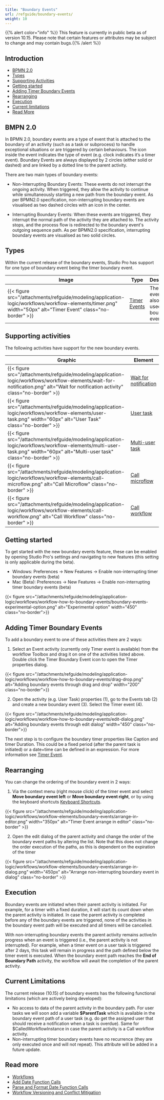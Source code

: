 ```yaml
---
title: "Boundary Events"
url: /refguide/boundary-events/
weight: 10
---
```


{{% alert color="info" %}}
This feature is currently in public beta as of version 10.15. Please note that certain features or attributes may be subject to change and may contain bugs.{{% /alert %}}

## Introduction

* [BPMN 2.0](#BPMN-2.0)
* [Types](#types)
* [Supporting Activities](#supporting-activities)
* [Getting started](#getting-started)
* [Adding Timer Boundary Events](#adding-timer-boundary-events)
* [Rearranging](#rearranging)
* [Execution](#execution)
* [Current limitations](#current-limitations)
* [Read More](#read-more)

## BMPN 2.0

In BPMN 2.0, boundary events are a type of event that is attached to the boundary of an activity (such as a task or subprocess) to handle exceptional situations or are triggered by certain behaviours. The icon inside the event indicates the type of event (e.g. clock indicates it’s a timer event). Boundary Events are always displayed by 2 circles (either solid or dashed) and are linked by a dotted line to the parent activity. 

There are two main types of boundary events:

- Non-Interrupting Boundary Events: These events do not interrupt the ongoing activity. When triggered, they allow the activity to continue while simultaneously starting a new path from the boundary event. As per BPMN2.0 specification, non-interrupting boundary events are visualised as two dashed circles with an icon in the center.

- Interrupting Boundary Events: When these events are triggered, they interrupt the normal path of the activity they are attached to. The activity stops, and the process flow is redirected to the boundary event's outgoing sequence path. As per BPMN2.0 specification, interrupting boundary events are visualised as two solid circles.

## Types

Within the current release of the boundary events, Studio Pro has support for one type of boundary event being the timer boundary event.

|Image | Type | Description|
|-------- | -------- | --------|
| {{< figure src="/attachments/refguide/modeling/application-logic/workflows/workflow-elements/timer.png" width="50px" alt="Timer Event" class="no-border" >}} | [Timer Events](/refguide/timer-event) | The Timer event can also be used as a boundary event.

## Supporting activities

The following activities have support for the new boundary events.

| Graphic                                                     | Element                           |
| ----------------------------------------------------------- | --------------------------------- |
| {{< figure src="/attachments/refguide/modeling/application-logic/workflows/workflow-elements/wait-for-notification.png" alt="Wait for notification activity" class="no-border" >}} | [Wait for notification](/refguide/wait-for-notification/)
| {{< figure src="/attachments/refguide/modeling/application-logic/workflows/workflow-elements/user-task.png" width="60px" alt="User Task" class="no-border" >}} | [User task](/refguide/user-task/) 
| {{< figure src="/attachments/refguide/modeling/application-logic/workflows/workflow-elements/multi-user-task.png" width="60px" alt="Multi-user task" class="no-border" >}} | [Multi-user task](/refguide/multi-user-task/)
| {{< figure src="/attachments/refguide/modeling/application-logic/workflows/workflow-elements/call-microflow.png" alt="Call Microflow" class="no-border" >}} | [Call microflow](/refguide/call-microflow/)
| {{< figure src="/attachments/refguide/modeling/application-logic/workflows/workflow-elements/call-workflow.png" alt="Call Workflow" class="no-border" >}} | [Call workflow](/refguide/call-workflow/)

## Getting started

To get started with the new boundary events feature, these can be enabled by opening Studio Pro's settings and navigating to new features (this setting is only applicable during the beta).

- Windows: Preferences -> New Features -> Enable non-interrupting timer boundary events (beta)
- Mac (Beta): Preferences -> New Features -> Enable non-interrupting timer boundary events (beta)

{{< figure src="/attachments/refguide/modeling/application-logic/workflows/workflow-how-to-boundary-events/boundary-events-experimental-option.png" alt="Experimental option" width="450" class="no-border">}}

## Adding Timer Boundary Events

To add a boundary event to one of these activities there are 2 ways:

1. Select an Event activity (currently only Timer event is available) from the workflow Toolbox and drag it on one of the activities listed above. Double click the Timer Boundary Event icon to open the Timer properties dialog.

{{< figure src="/attachments/refguide/modeling/application-logic/workflows/workflow-how-to-boundary-events/drag-drop.png" alt="Adding boundary events through drag and drop" width="200" class="no-border">}}

2. Open the activity (e.g. User Task) properties (1), go to the Events tab (2) and create a new boundary event (3). Select the Timer event (4).

{{< figure src="/attachments/refguide/modeling/application-logic/workflows/workflow-how-to-boundary-events/edit-dialog.png" alt="Adding boundary events through edit dialog" width="450" class="no-border">}}

The next step is to configure the boundary timer properties like Caption and timer Duration. This could be a fixed period (after the parent task is initiated) or a date+time can be defined in an expression. For more information see [Timer Event](/refguide/timer-event/).

## Rearranging

You can change the ordering of the boundary event in 2 ways:

1. Via the context menu (right mouse click) of the timer event and select **Move boundary event left** or **Move boundary event right**, or by using the keyboard shortcuts [Keyboard Shortcuts](/refguide/keyboard-shortcuts/#editors-only).
 
{{< figure src="/attachments/refguide/modeling/application-logic/workflows/workflow-elements/boundary-events/arrange-in-editor.png" width="350px" alt="Timer Event arrange in editor" class="no-border" >}}

2. Open the edit dialog of the parent activity and change the order of the boundary event paths by altering the list. Note that this does not change the order execution of the paths, as this is dependent on the expiration of the timer

{{< figure src="/attachments/refguide/modeling/application-logic/workflows/workflow-elements/boundary-events/arrange-in-dialog.png" width="450px" alt="Arrange non-interrupting boundary event in dialog" class="no-border" >}}

## Execution

Boundary events are initiated when their parent activity is initiated. For example, for a timer with a fixed duration, it will start its count down when the parent activity is initiated. In case the parent activity is completed before any of the boundary events are triggered, none of the activities in the boundary event path will be executed and all timers will be cancelled.

With non-interrupting boundary events the parent activity remains active/in progress when an event is triggered (i.e., the parent activity is not interrupted). For example, when a timer event on a user task is triggered after 2 days, this task will remain in progress and the path defined below the timer event is executed. When the boundary event path reaches the **End of Boundary Path** activity, the workflow will await the completion of the parent activity. 

## Current Limitations

The current release (10.15) of boundary events has the following functional limitations (which are actively being developed):

- No access to data of the parent activity in the boundary path. For user tasks we will soon add a variable **$ParentTask** which is available in the boundary event path of a user task (e.g. do get the assigned user that should receive a notification when a task is overdue). Same for $CalledWorkflowInstance in case the parent activity is a Call workflow activity.
- Non-interrupting timer boundary events have no recurrence (they are only executed once and will not repeat). This attribute will be added in a future update.

## Read more

* [Workflows](/refguide/workflows/)
* [Add Date Function Calls](/refguide/add-date-function-calls/)
* [Parse and Format Date Function Calls](/refguide/parse-and-format-date-function-calls/)
* [Workflow Versioning and Conflict Mitigation](/refguide/workflow-versioning/)